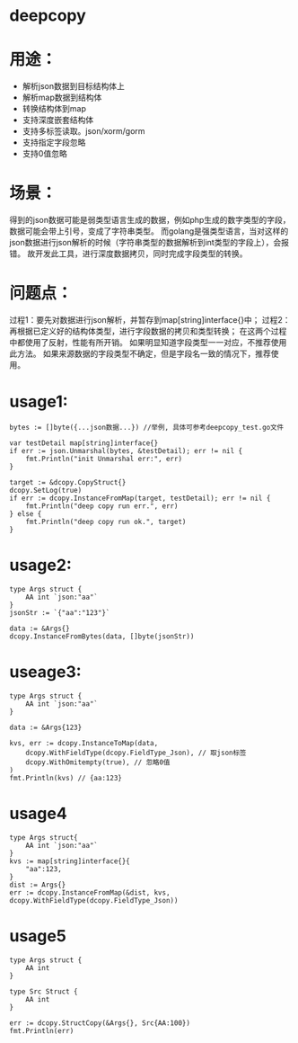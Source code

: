 # deepcopy

# 用途：
- 解析json数据到目标结构体上
- 解析map数据到结构体
- 转换结构体到map
- 支持深度嵌套结构体
- 支持多标签读取。json/xorm/gorm
- 支持指定字段忽略
- 支持0值忽略

# 场景：
得到的json数据可能是弱类型语言生成的数据，例如php生成的数字类型的字段，数据可能会带上引号，变成了字符串类型。
而golang是强类型语言，当对这样的json数据进行json解析的时候（字符串类型的数据解析到int类型的字段上），会报错。
故开发此工具，进行深度数据拷贝，同时完成字段类型的转换。

# 问题点：
过程1：要先对数据进行json解析，并暂存到map[string]interface{}中；
过程2：再根据已定义好的结构体类型，进行字段数据的拷贝和类型转换；
在这两个过程中都使用了反射，性能有所开销。
如果明显知道字段类型一一对应，不推荐使用此方法。
如果来源数据的字段类型不确定，但是字段名一致的情况下，推荐使用。


# usage1:

```
bytes := []byte({...json数据...}) //举例, 具体可参考deepcopy_test.go文件

var testDetail map[string]interface{}
if err := json.Unmarshal(bytes, &testDetail); err != nil {
    fmt.Println("init Unmarshal err:", err)
}

target := &dcopy.CopyStruct{}
dcopy.SetLog(true)
if err := dcopy.InstanceFromMap(target, testDetail); err != nil {
    fmt.Println("deep copy run err.", err)
} else {
    fmt.Println("deep copy run ok.", target)
}
```

# usage2:
```
type Args struct {
    AA int `json:"aa"`
}
jsonStr := `{"aa":"123"}`

data := &Args{}
dcopy.InstanceFromBytes(data, []byte(jsonStr))
```

# useage3:
```
type Args struct {
	AA int `json:"aa"`
}

data := &Args{123}

kvs, err := dcopy.InstanceToMap(data,
    dcopy.WithFieldType(dcopy.FieldType_Json), // 取json标签
    dcopy.WithOmitempty(true), // 忽略0值
)
fmt.Println(kvs) // {aa:123}
```

# usage4
```
type Args struct{
	AA int `json:"aa"`
}
kvs := map[string]interface{}{
    "aa":123,
}
dist := Args{}
err := dcopy.InstanceFromMap(&dist, kvs, dcopy.WithFieldType(dcopy.FieldType_Json))
```

# usage5
```
type Args struct {
    AA int
}

type Src Struct {
    AA int
}

err := dcopy.StructCopy(&Args{}, Src{AA:100})
fmt.Println(err)
```